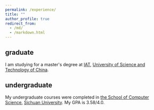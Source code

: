 ```yaml
---
permalink: /experience/
title: ""
author_profile: true
redirect_from: 
  - /md/
  - /markdown.html
---
```


## graduate

I am studying for a master's degree at [IAT](https://iat.ustc.edu.cn/), [University of Science and Technology of China](https://www.ustc.edu.cn/).

## undergraduate

My undergraduate courses were completed in [the School of Computer Science](https://cs.scu.edu.cn/), [Sichuan University](https://www.scu.edu.cn/). My GPA is 3.58/4.0.

